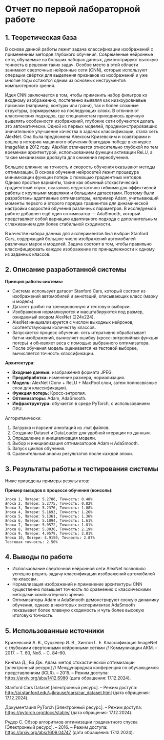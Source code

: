 # Отчет по первой лабораторной работе

## 1. Теоретическая база

В основе данной работы лежит задача классификации изображений с применением методов глубокого обучения. Современные нейронные сети, обучаемые на больших наборах данных, демонстрируют высокую точность в решении таких задач. Особое место в этой области занимают сверточные нейронные сети (CNN), которые используют операции свёртки для выделения признаков из изображений и уже многие годы остаются одним из основных инструментов компьютерного зрения.

Идея CNN заключается в том, чтобы применить набор фильтров ко входному изображению, постепенно выявляя как низкоуровневые признаки (например, контуры или грани), так и более сложные структуры, формируемые на последующих слоях. В отличие от классических подходов, где специалистам приходилось вручную выделять особенности изображений, глубокие сети обучаются делать это автоматически. Одной из первых моделей, продемонстрировавших значительное улучшение качества в задачах классификации, стала сеть AlexNet. Она была предложена Алексом Кризевским и соавторами и вошла в историю машинного обучения благодаря победе в конкурсе ImageNet в 2012 году. AlexNet отличается относительно глубокой по тем временам архитектурой, использованием функции активации ReLU, а также механизмом дропаута для снижения переобучения.

Большое влияние на точность и скорость обучения оказывают методы оптимизации. В основе обучения нейросетей лежит процедура минимизации функции потерь с помощью градиентных методов. Однако простые варианты, такие как обычный стохастический градиентный спуск, оказались недостаточно гибкими для эффективной работы с крупными моделями и большими датасетами. Поэтому были разработаны адаптивные оптимизаторы, например Adam, учитывающий моменты первого и второго порядка градиентов для динамической настройки скоростей обучения различных параметров. В исследуемой работе добавлен ещё один оптимизатор — AdaSmooth, который представляет собой вариацию адаптивного подхода с дополнительным сглаживанием для более стабильной сходимости. 

В качестве набора данных для экспериментов был выбран Stanford Cars, содержащий большое число изображений автомобилей различных марок и моделей. Задача состоит в том, чтобы правильно классифицировать каждое изображение по принадлежности к одному из заданных классов.

## 2. Описание разработанной системы

**Принцип работы системы:**
- Система использует датасет Stanford Cars, который состоит из изображений автомобилей и аннотаций, описывающих класс (марку и модель).
- Датасет разбит на тренировочную и тестовую выборки.
- Изображения нормализуются и масштабируются под размер, ожидаемый входом AlexNet (224x224).
- AlexNet инициализируется с числом выходных нейронов, соответствующим количеству классов.
- Запускается процесс обучения: сеть итеративно обрабатывает батчи изображений, вычисляет ошибку (кросс-энтропийная функция потерь) и обновляет веса с помощью выбранного оптимизатора.
- После обучения модель оценивается на тестовой выборке, вычисляется точность классификации.

**Архитектура:**
- **Входные данные:** изображения формата JPEG.
- **Предобработка:** изменение размера, нормализация.
- **Модель:** AlexNet (Conv + ReLU + MaxPool слои, затем полносвязные слои для классификации).
- **Функция потерь:** Кросс-энтропия.
- **Оптимизаторы:** Adam, AdaSmooth.
- **Инфраструктура:** обучается в среде PyTorch, с использованием GPU.
  
Алгоритмически:
1. Загрузка и парсинг аннотаций из .mat файлов.
2. Создание Dataset и DataLoader для удобной итерации по данным.
3. Определение и инициализация модели.
4. Выбор и инициализация оптимизаторов Adam и AdaSmooth.
5. Запуск циклов обучения.
6. Сравнительный анализ результатов после каждой эпохи.

## 3. Результаты работы и тестирования системы

Ниже приведены примеры результатов:

**Пример выводов в процессе обучения (консоль):**
```
Эпоха 1, Потери: 5.2786, Точность: 0.48%
Эпоха 2, Потери: 5.2775, Точность: 0.82%
Эпоха 3, Потери: 5.2376, Точность: 1.08%
Эпоха 4, Потери: 5.1693, Точность: 1.26%
Эпоха 5, Потери: 5.1361, Точность: 1.36%
Эпоха 6, Потери: 5.1094, Точность: 1.61%
Эпоха 7, Потери: 5.0572, Точность: 1.81%
Эпоха 8, Потери: 5.0036, Точность: 2.19%
Эпоха 9, Потери: 4.9579, Точность: 2.81%
Эпоха 10, Потери: 4.9150, Точность: 2.87%
Тестовая точность: 2.50%
```

## 4. Выводы по работе

- Использование сверточной нейронной сети AlexNet позволило успешно решить задачу классификации изображений автомобилей по классам.
- Нормализация изображений и применение архитектуры CNN существенно повышает точность по сравнению с классическими методами компьютерного зрения.
- Оптимизаторы Adam и AdaSmooth демонстрируют схожую динамику обучения, однако в некоторых экспериментах AdaSmooth показывает более плавную сходимость и чуть более высокую итоговую точность.

## 5. Использованные источники

Крижевский А. В., Суцкевер И. В., Хинтон Г. Е. Классификация ImageNet с глубокими сверточными нейронными сетями // Коммуникации АКМ. – 2017. – Т. 60, No6. – С. 84–90.

Кингма Д., Ба Дж. Адам: метод стохастической оптимизации [электронный ресурс] // Международная конференция по обучающимся представлениям (ICLR). – 2015. – Режим доступа: https://arxiv.org/abs/1412.6980 (дата обращения: 17.12.2024).

Stanford Cars Dataset [электронный ресурс]. – Режим доступа: http://ai.stanford.edu/~jkrause/cars/car_dataset.html (дата обращения: 17.12.2024).

Документация PyTorch [Электронный ресурс]. – Режим доступа: https://pytorch.org/docs/stable/ (дата обращения: 17.12.2024).

Рудер С. Обзор алгоритмов оптимизации градиентного спуска [Электронный ресурс]. – 2016. – Режим доступа: https://arxiv.org/abs/1609.04747 (дата обращения: 17.12.2024).
